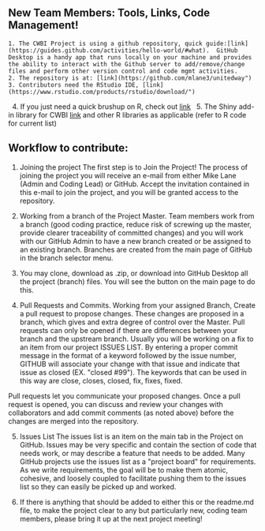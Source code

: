 ##  New Team Members:  Tools, Links, Code Management!
    1. The CWBI Project is using a github repository, quick guide:[link](https://guides.github.com/activities/hello-world/#what).  GitHub Desktop is a handy app that runs locally on your machine and provides the ability to interact with the Github server to add/remove/change files and perform other version control and code mgmt activities.
    2. The repository is at: [link](https://github.com/mlane3/unitedway")
    3. Contributors need the RStudio IDE, [link](https://www.rstudio.com/products/rstudio/download/")
    4. If you just need a quick brushup on R, check out [link](https://www.rstudio.com/resources/cheatsheets/">cheatsheets)
    5. The Shiny add-in library for CWBI [link](https://www.rstudio.com/products/shiny/)
    and other R libraries as applicable (refer to R code for current list)

##  Workflow to contribute:
1. Joining the project
The first step is to Join the Project!  The process of joining the project you will receive an e-mail from either Mike Lane (Admin and Coding Lead) or GitHub.  Accept the invitation contained in this e-mail to join the project, and you will be granted access to the repository.
2. Working from a branch of the Project Master.
Team members work from a branch (good coding practice, reduce risk of screwing up the master, provide clearer traceability of committed changes) and you will work with our GitHub Admin to have a new branch created or be assigned to an existing branch. Branches are created from the main page of GitHub in the branch selector menu.

3. You may clone, download as .zip, or download into GitHub Desktop all the project (branch) files.  You will see the button on the main page to do this.

4. Pull Requests and Commits.
Working from your assigned Branch, Create a pull request to propose changes. These changes are proposed in a branch, which gives and extra degree of control over the Master.
Pull requests can only be opened if there are differences between your branch and the upstream branch.  Usually you will be working on a fix to an item from our project ISSUES LIST.  By entering a proper commit message in the format of a keyword followed by the issue number, GITHUB will associate your change with that issue and indicate that issue as closed (EX.  "closed #99"). The keywords that can be used in this way are close, closes, closed, fix, fixes, fixed.

Pull requests let you communicate your proposed changes. Once a pull request is opened, you can discuss and review your changes with collaborators and add commit comments (as noted above) before the changes are merged into the repository.

5. Issues List
The issues list is an item on the main tab in the Project on GitHub. Issues may be very specific and contain the section of code that needs work, or may describe a feature that needs to be added.  Many GitHub projects use the issues list as a "project board" for requirements.  As we write requirements, the goal will be to make them atomic, cohesive, and loosely coupled to facilitate pushing them to the issues list so they can easily be picked up and worked.

6. If there is anything that should be added to either this or the readme.md file, to make the project clear to any but particularly new, coding team members, please bring it up at the next project meeting!
